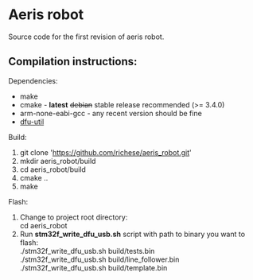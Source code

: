 Aeris robot
===========

Source code for the first revision of aeris robot.

Compilation instructions:
-------------------------

Dependencies:
* make
* cmake - <b>latest</b> <s>debian</s> stable release recommended (>= 3.4.0)
* arm-none-eabi-gcc - any recent version should be fine
* [dfu-util](http://dfu-util.gnumonks.org)


Build:

1. git clone 'https://github.com/richese/aeris_robot.git'
2. mkdir aeris_robot/build
3. cd aeris_robot/build
4. cmake ..
5. make

Flash:

1. Change to project root directory:<br>
    cd aeris_robot
2. Run <b>stm32f_write_dfu_usb.sh</b> script with path to binary you want to flash:<br>
    ./stm32f_write_dfu_usb.sh build/tests.bin<br>
    ./stm32f_write_dfu_usb.sh build/line_follower.bin<br>
    ./stm32f_write_dfu_usb.sh build/template.bin<br>
